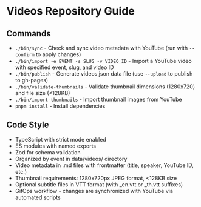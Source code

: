 # Videos Repository Guide

## Commands
- `./bin/sync` - Check and sync video metadata with YouTube (run with `--confirm` to apply changes)
- `./bin/import -e EVENT -s SLUG -v VIDEO_ID` - Import a YouTube video with specified event, slug, and video ID
- `./bin/publish` - Generate videos.json data file (use `--upload` to publish to gh-pages)
- `./bin/validate-thumbnails` - Validate thumbnail dimensions (1280x720) and file size (<128KB)
- `./bin/import-thumbnails` - Import thumbnail images from YouTube
- `pnpm install` - Install dependencies

## Code Style
- TypeScript with strict mode enabled
- ES modules with named exports
- Zod for schema validation
- Organized by event in data/videos/ directory
- Video metadata in .md files with frontmatter (title, speaker, YouTube ID, etc.)
- Thumbnail requirements: 1280x720px JPEG format, <128KB size
- Optional subtitle files in VTT format (with _en.vtt or _th.vtt suffixes)
- GitOps workflow - changes are synchronized with YouTube via automated scripts